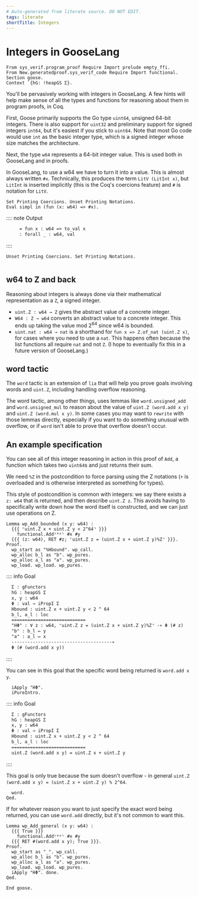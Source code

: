 ```yaml
---
# Auto-generated from literate source. DO NOT EDIT.
tags: literate
shortTitle: Integers
---
```


# Integers in GooseLang

```rocq
From sys_verif.program_proof Require Import prelude empty_ffi.
From New.generatedproof.sys_verif_code Require Import functional.
Section goose.
Context `{hG: !heapGS Σ}.

```

You'll be pervasively working with integers in GooseLang. A few hints will help make sense of all the types and functions for reasoning about them in program proofs, in Coq.

First, Goose primarily supports the Go type `uint64`, unsigned 64-bit integers. There is also support for `uint32` and preliminary support for signed integers `int64`, but it's easiest if you stick to `uint64`. Note that most Go code would use `int` as the basic integer type, which is a signed integer whose size matches the architecture.

Next, the type `w64` represents a 64-bit integer value. This is used both in GooseLang and in proofs.

In GooseLang, to use a w64 we have to turn it into a value. This is almost always written `#x`. Technically, this produces the term `LitV (LitInt x)`, but `LitInt` is inserted implicitly (this is the Coq's coercions feature) and `#` is notation for `LitV`.

```rocq
Set Printing Coercions. Unset Printing Notations.
Eval simpl in (fun (x: w64) => #x).
```

:::: note Output

```txt
     = fun x : w64 => to_val x
     : forall _ : w64, val
```

::::

```rocq
Unset Printing Coercions. Set Printing Notations.


```

## w64 to Z and back

Reasoning about integers is always done via their mathematical representation as a `Z`, a signed integer.

- `uint.Z : w64 → Z` gives the abstract value of a concrete integer.
- `W64 : Z → w64` converts an abstract value to a concrete integer. This ends up taking the value mod $2^{64}$ since w64 is bounded.
- `uint.nat : w64 → nat` is a shorthand for `fun x => Z.of_nat (uint.Z x)`, for cases where you need to use a `nat`. This happens often because the list functions all require `nat` and not `Z`. (I hope to eventually fix this in a future version of GooseLang.)

## word tactic

The `word` tactic is an extension of `lia` that will help you prove goals involving words and `uint.Z`, including handling overflow reasoning.

The word tactic, among other things, uses lemmas like `word.unsigned_add` and `word.unsigned_mul` to reason about the value of `uint.Z (word.add x y)` and `uint.Z (word.mul x y)`. In some cases you may want to `rewrite` with those lemmas directly, especially if you want to do something unusual with overflow, or if `word` isn't able to prove that overflow doesn't occur.

## An example specification

You can see all of this integer reasoning in action in this proof of `Add`, a function which takes two `uint64`s and just returns their sum.

We need `%Z` in the postcondition to force parsing using the Z notations (`+` is overloaded and is otherwise interpreted as something for types).

This style of postcondition is common with integers: we say there exists a `z: w64` that is returned, and then describe `uint.Z z`. This avoids having to specifically write down how the word itself is constructed, and we can just use operations on Z.

```rocq
Lemma wp_Add_bounded (x y: w64) :
  {{{ ⌜uint.Z x + uint.Z y < 2^64⌝ }}}
    functional.Addⁱᵐᵖˡ #x #y
  {{{ (z: w64), RET #z; ⌜uint.Z z = (uint.Z x + uint.Z y)%Z⌝ }}}.
Proof.
  wp_start as "%Hbound". wp_call.
  wp_alloc b_l as "b". wp_pures.
  wp_alloc a_l as "a". wp_pures.
  wp_load. wp_load. wp_pures.
```

:::: info Goal

```txt
  Σ : gFunctors
  hG : heapGS Σ
  x, y : w64
  Φ : val → iPropI Σ
  Hbound : uint.Z x + uint.Z y < 2 ^ 64
  b_l, a_l : loc
  ============================
  "HΦ" : ∀ z : w64, ⌜uint.Z z = (uint.Z x + uint.Z y)%Z⌝ -∗ Φ (# z)
  "b" : b_l ↦ y
  "a" : a_l ↦ x
  --------------------------------------∗
  Φ (# (word.add x y))
```

::::

You can see in this goal that the specific word being returned is `word.add x y`.

```rocq
  iApply "HΦ".
  iPureIntro.
```

:::: info Goal

```txt
  Σ : gFunctors
  hG : heapGS Σ
  x, y : w64
  Φ : val → iPropI Σ
  Hbound : uint.Z x + uint.Z y < 2 ^ 64
  b_l, a_l : loc
  ============================
  uint.Z (word.add x y) = uint.Z x + uint.Z y
```

::::

This goal is only true because the sum doesn't overflow - in general `uint.Z (word.add x y) = (uint.Z x + uint.Z y) % 2^64`.

```rocq
  word.
Qed.

```

If for whatever reason you want to just specify the exact word being returned, you can use `word.add` directly, but it's not common to want this.

```rocq
Lemma wp_Add_general (x y: w64) :
  {{{ True }}}
    functional.Addⁱᵐᵖˡ #x #y
  {{{ RET #(word.add x y); True }}}.
Proof.
  wp_start as "_". wp_call.
  wp_alloc b_l as "b". wp_pures.
  wp_alloc a_l as "a". wp_pures.
  wp_load. wp_load. wp_pures.
  iApply "HΦ". done.
Qed.

End goose.
```
